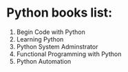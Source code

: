 # Python books list:

1) Begin Code with Python
2) Learning Python
3) Python System Adminstrator
4) Functional Programming with Python
5) Python Automation

